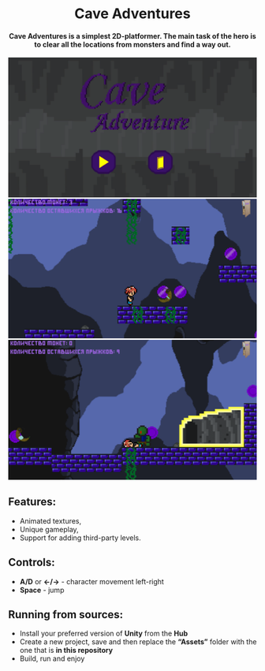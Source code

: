 <h1 align="center">Cave Adventures</h1>
<h4 align="center">Cave Adventures is a simplest 2D-platformer. The main task of the hero is to clear all the locations from monsters and find a way out.</h4>

![alt text](Pictures/Screenshots1.png)
![alt text](Pictures/Screenshots2.png)
![alt text](Pictures/Screenshots3.png)
## Features:
- Animated textures,
- Unique gameplay,
- Support for adding third-party levels.
  
## Controls:
- **A/D** or **←/→** - character movement left-right
- **Space** - jump

## Running from sources:
- Install your preferred version of **Unity** from the **Hub**
- Create a new project, save and then replace the **“Assets”** folder with the one that is **in this repository**
- Build, run and enjoy
